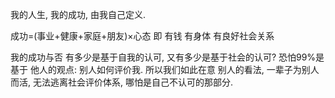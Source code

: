 我的人生, 我的成功, 由我自己定义. 

成功=(事业+健康+家庭+朋友)×心态
即 有钱 有身体 有良好社会关系

我的成功与否 有多少是基于自我的认可, 又有多少是基于社会的认可?
恐怕99%是基于 他人的观点: 别人如何评价我.
所以我们如此在意 别人的看法, 一辈子为别人而活, 无法逃离社会评价体系, 哪怕是自己不认可的那部分. 